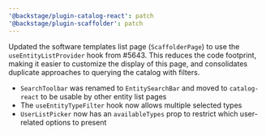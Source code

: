 ```yaml
---
'@backstage/plugin-catalog-react': patch
'@backstage/plugin-scaffolder': patch
---
```


Updated the software templates list page (`ScaffolderPage`) to use the `useEntityListProvider` hook from #5643. This reduces the code footprint, making it easier to customize the display of this page, and consolidates duplicate approaches to querying the catalog with filters.

- `SearchToolbar` was renamed to `EntitySearchBar` and moved to `catalog-react` to be usable by other entity list pages
- The `useEntityTypeFilter` hook now allows multiple selected types
- `UserListPicker` now has an `availableTypes` prop to restrict which user-related options to present
